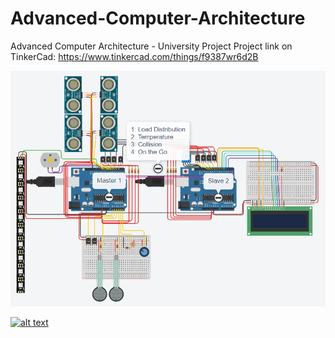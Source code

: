 # Advanced-Computer-Architecture
Advanced Computer Architecture - University Project
Project link on TinkerCad: https://www.tinkercad.com/things/f9387wr6d2B

![alt text](https://github.com/DrAlexWild/Advanced-Computer-Architecture/blob/main/Capturar.PNG)

[![alt text](https://user-images.githubusercontent.com/61703180/178042702-d713da63-ac0c-45ba-95de-7097d37fd469.PNG)](https://www.youtube.com/watch?v=dnn7gQx5fak)

